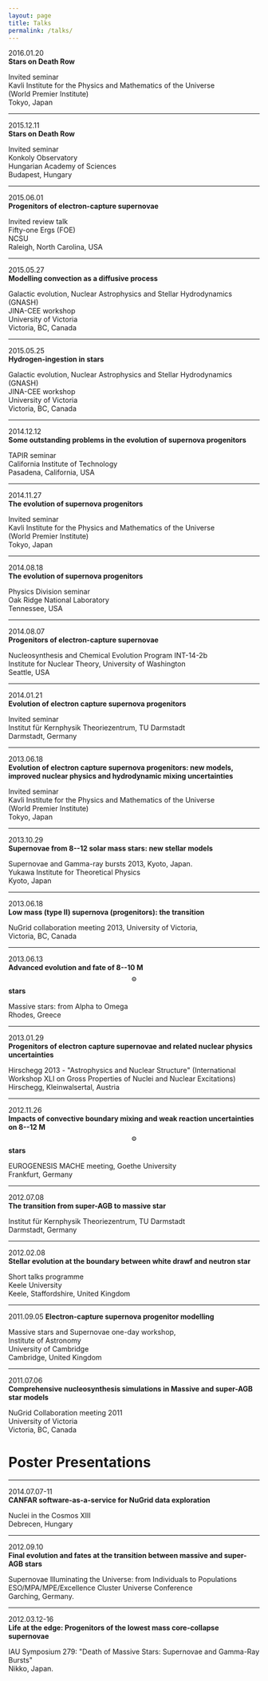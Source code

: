 ```yaml
---
layout: page
title: Talks
permalink: /talks/
---
```


2016.01.20
<br>
__Stars on Death Row__

Invited seminar
<br>
Kavli Institute for the Physics and Mathematics of the Universe
<br>
(World Premier Institute)
<br>
Tokyo, Japan

---

2015.12.11
<br>
__Stars on Death Row__

Invited seminar
<br>
Konkoly Observatory
<br>
Hungarian Academy of Sciences
<br>
Budapest, Hungary

---

2015.06.01
<br>
__Progenitors of electron-capture supernovae__

Invited review talk
<br>
Fifty-one Ergs (FOE)
<br>
NCSU
<br>
Raleigh, North Carolina, USA

---

2015.05.27
<br>
__Modelling convection as a diffusive process__

Galactic evolution, Nuclear Astrophysics and Stellar Hydrodynamics (GNASH)
<br>
JINA-CEE workshop
<br>
University of Victoria
<br>
Victoria, BC, Canada

---

2015.05.25
<br>
__Hydrogen-ingestion in stars__

Galactic evolution, Nuclear Astrophysics and Stellar Hydrodynamics (GNASH)
<br>
JINA-CEE workshop
<br>
University of Victoria
<br>
Victoria, BC, Canada

---

2014.12.12
<br>
__Some outstanding problems in the evolution of supernova progenitors__

TAPIR seminar
<br>
California Institute of Technology
<br>
Pasadena, California, USA

---

2014.11.27
<br>
__The evolution of supernova progenitors__

Invited seminar
<br>
Kavli Institute for the Physics and Mathematics of the Universe
<br>
(World Premier Institute)
<br>
Tokyo, Japan

---

2014.08.18
<br>
__The evolution of supernova progenitors__

Physics Division seminar
<br>
Oak Ridge National Laboratory
<br>
Tennessee, USA

---

2014.08.07
<br>
__Progenitors of electron-capture supernovae__

Nucleosynthesis and Chemical Evolution Program INT-14-2b
<br>
Institute for Nuclear Theory, University of Washington
<br>
Seattle, USA

---

2014.01.21
<br>
__Evolution of electron capture supernova progenitors__

Invited seminar
<br>
Institut für Kernphysik Theoriezentrum, TU Darmstadt
<br>
Darmstadt, Germany

---
          
2013.06.18
<br>
__Evolution of electron capture supernova progenitors: new models, improved nuclear physics and hydrodynamic mixing uncertainties__

Invited seminar
<br>
Kavli Institute for the Physics and Mathematics of the Universe 
<br>
(World Premier Institute)
<br>
Tokyo, Japan

---

2013.10.29
<br>
__Supernovae from 8--12 solar mass stars: new stellar models__

Supernovae and Gamma-ray bursts 2013, Kyoto, Japan.
<br>
Yukawa Institute for Theoretical Physics
<br>
Kyoto, Japan

---

2013.06.18
<br>
__Low mass (type II) supernova (progenitors): the transition__

NuGrid collaboration meeting 2013, University of Victoria,
<br>
Victoria, BC, Canada

---

2013.06.13
<br>
__Advanced evolution and fate of 8--10 M$$_\odot$$ stars__

Massive stars: from Alpha to Omega
<br>
Rhodes, Greece

---

2013.01.29
<br>
__Progenitors of electron capture supernovae and related nuclear physics uncertainties__

Hirschegg 2013 - "Astrophysics and Nuclear Structure" (International Workshop XLI on Gross Properties of Nuclei and Nuclear Excitations)
<br>
Hirschegg, Kleinwalsertal, Austria

---

2012.11.26
<br>
__Impacts of convective boundary mixing and weak reaction uncertainties
on 8--12 M$$_\odot$$ stars__

EUROGENESIS MACHE meeting, Goethe University
<br>
Frankfurt, Germany

---

2012.07.08
<br>
__The transition from super-AGB to massive star__

Institut für Kernphysik Theoriezentrum, TU Darmstadt 
<br>
Darmstadt, Germany

---

2012.02.08
<br>
__Stellar evolution at the boundary between white drawf and neutron star__

Short talks programme
<br>
Keele University
<br>
Keele, Staffordshire, United Kingdom

---

2011.09.05
__Electron-capture supernova progenitor modelling__

Massive stars and Supernovae one-day workshop,
<br>
Institute of Astronomy
<br>
University of Cambridge
<br>
Cambridge, United Kingdom

----

2011.07.06
<br>
__Comprehensive nucleosynthesis simulations in Massive and super-AGB star models__

NuGrid Collaboration meeting 2011
<br>
University of Victoria
<br>
Victoria, BC, Canada


# Poster Presentations

---

2014.07.07-11
<br>
__CANFAR software-as-a-service for NuGrid data exploration__

Nuclei in the Cosmos XIII
<br>
Debrecen, Hungary

---

2012.09.10
<br>
__Final evolution and fates at the transition between massive and super-AGB stars__

Supernovae Illuminating the Universe: from Individuals to Populations
<br>
ESO/MPA/MPE/Excellence Cluster Universe Conference
<br>
Garching, Germany.

---

2012.03.12-16
<br>
__Life at the edge: Progenitors of the lowest mass core-collapse supernovae__

IAU Symposium 279: "Death of Massive Stars: Supernovae and Gamma-Ray Bursts"
<br>
Nikko, Japan.
